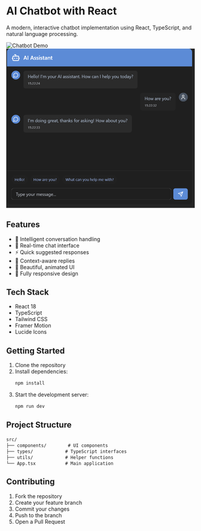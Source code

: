 # AI Chatbot with React

A modern, interactive chatbot implementation using React, TypeScript, and natural language processing.

![Chatbot Demo](https://images.unsplash.com/photo-1531746790731-6c087fecd65a?auto=format&fit=crop&q=80&w=1600)
![Screenshot of the app](Screenshot.png "App Screenshot")
## Features

- 🤖 Intelligent conversation handling
- 💬 Real-time chat interface
- ⚡ Quick suggested responses
- 🎯 Context-aware replies
- 🎨 Beautiful, animated UI
- 📱 Fully responsive design

## Tech Stack

- React 18
- TypeScript
- Tailwind CSS
- Framer Motion
- Lucide Icons

## Getting Started

1. Clone the repository
2. Install dependencies:
   ```bash
   npm install
   ```
3. Start the development server:
   ```bash
   npm run dev
   ```

## Project Structure

```
src/
├── components/        # UI components
├── types/            # TypeScript interfaces
├── utils/            # Helper functions
└── App.tsx           # Main application
```

## Contributing

1. Fork the repository
2. Create your feature branch
3. Commit your changes
4. Push to the branch
5. Open a Pull Request

